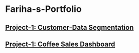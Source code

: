 # Fariha-s-Portfolio
## [Project-1: Customer-Data Segmentation](https://github.com/Fariha-Afrin008/Customer-Segmentation-Analysis)
## [Project-1: Coffee Sales Dashboard](https://github.com/Fariha-Afrin008/CoffeeShopDashboard)
